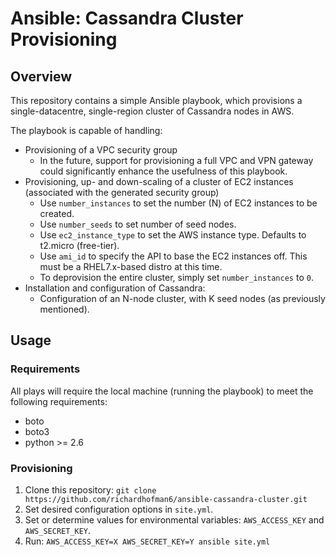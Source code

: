 # Ansible: Cassandra Cluster Provisioning
## Overview
This repository contains a simple Ansible playbook, which provisions a single-datacentre, single-region
cluster of Cassandra nodes in AWS.

The playbook is capable of handling:

* Provisioning of a VPC security group
  - In the future, support for provisioning a full VPC and VPN gateway could significantly enhance the usefulness of this playbook.
* Provisioning, up- and down-scaling of a cluster of EC2 instances (associated with the generated security group)
  - Use `number_instances` to set the number (N) of EC2 instances to be created.
  - Use `number_seeds` to set number of seed nodes.
  - Use `ec2_instance_type` to set the AWS instance type. Defaults to t2.micro (free-tier).
  - Use `ami_id` to specify the API to base the EC2 instances off. This must be a RHEL7.x-based distro at this time.
  - To deprovision the entire cluster, simply set `number_instances` to `0`.
* Installation and configuration of Cassandra:
  - Configuration of an N-node cluster, with K seed nodes (as previously mentioned).
  
## Usage

### Requirements
All plays will require the local machine (running the playbook) to meet the following requirements:

* boto
* boto3
* python >= 2.6

### Provisioning
1. Clone this repository: ``git clone https://github.com/richardhofman6/ansible-cassandra-cluster.git``
2. Set desired configuration options in `site.yml`.
3. Set or determine values for environmental variables: `AWS_ACCESS_KEY` and `AWS_SECRET_KEY`.
4. Run: `AWS_ACCESS_KEY=X AWS_SECRET_KEY=Y ansible site.yml`
